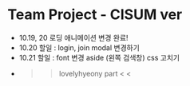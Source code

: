 # Team Project - CISUM ver

- 10.19, 20 로딩 애니메이션 변경 완료!
- 10.20 할일 : login, join modal 변경하기
- 10.21 할일 : font 변경 aside (왼쪽 검색창) css 고치기
- > > lovelyhyeony part < <
